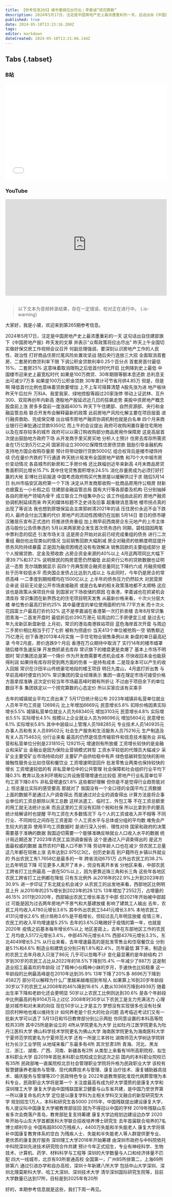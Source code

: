 ```yaml
---
title: 【参考信息265】楼市重磅应出尽出；李嘉诚“捞完算数”
description: 2024年5月17日，注定是中国房地产史上最浓墨重彩的一天，这话出自《中国房地产报》，并表示重磅政策将应出尽出。首付比例降到史上最低，但这意味着贷款增加，上不上车可得算清楚。李嘉诚在香港继续打折卖新房，公司经理表示，集团一直在厘定市场可接受价格方面拿捏准确，由于项目余下单位数目不多，集团铁定以“捞完算数”的心态定价，买家应该“有买趁手”。去年城镇平均工资、农民工监测调查报告出炉，33所新大学要来了。
published: true
date: 2024-05-18T13:23:16.200Z
tags: 
editor: markdown
dateCreated: 2024-05-18T13:21:06.144Z
---
```


## Tabs {.tabset}
### B站
<div style="position: relative; padding: 30% 45%;">
<iframe style="position: absolute; width: 100%; height: 100%; left: 0; top: 0;" src="//player.bilibili.com/player.html?&bvid=BV1bz421Y7h5&page=1&as_wide=1&high_quality=1&danmaku=1&autoplay=0" scrolling="no" border="0" frameborder="no" framespacing="0" allowfullscreen="true"></iframe>
</div>

### YouTube
<div style="position: relative; padding: 30% 45%;">
<iframe style="position: absolute; top: 0; left: 0; width: 100%; height: 100%;" src="https://www.youtube-nocookie.com/embed/YouTubeVID" title="YouTube video player" frameborder="0" allow="accelerometer; autoplay; clipboard-write; encrypted-media; gyroscope; picture-in-picture" allowfullscreen></iframe>
</div>

## 

> 以下文本为音频转录结果，存在一定错误，校对正在进行中。
{.is-warning}

大家好，我是小黛，欢迎来到第265期参考信息。

2024年5月17日，注定是中国房地产史上最浓墨重彩的一天
这句话出自住建部旗下《中国房地产报》昨天发的文章
并表示"众帮政策将应出尽出"
昨天上午全国切实做好保交房工作视频会议召开
何副总理强调，要深刻认识房地产工作的人民性、政治性
打好商品住房烂尾风险处置攻坚战
随后央行连放三大招
全面取消首套房、二套房的商贷利率下限
下调公积金贷款利率0.25个百分点
首套房首付最低15%、二套房25%
这意味着取消限购之后低首付时代开启
比例降到史上最低
中国楼市迎来史上最宽松时代
如果是100万商贷、30年期限等额本息还款
总利息支出可减少7万多
如果是100万公积金贷款
30年累计可节省月供4.85万
但是，但是啊
降低首付比例也意味着贷款要增加
上不上车可得算清楚
A股先涨为进
地产板块昨天午后拉升
万科A、我爱我家、绿地控股等超过20家涨停
带动上证武林、互升300、双双再创年内新高
港股地产股延迟近几日的狂飙走势
美股中资房地产概念股盘前上涨
房多多盘前一度涨超400%
昨天下午住建部、自然资源部、央行和金融监管总局
联合开发布会解释最新的政策
此前房地产风险化解主要在项目层面
进行融资救助、完成保交楼
出台城市房地产融资协调机制也就是白名单
四个月来商业银行已审批通过贷款9350亿
而上午的会议提出
政府可收购闲置存量住宅用地
以及在库存较多的城市
政府可以以需订购收购部分商品房用作保障房
这是高层首次提出鼓励地方政府下场
从开发商手里买房买地
分析人士预计
住房去库存所需资金在1万亿到5万亿之间
国家将设立3000亿保障性住房债贷款
鼓励引导金融机构支持地方国企收购存量房
预计将带动银行贷款5000亿
组合权背后是楼市褪饰持续
仍在量价齐跌的下行通道
昨天统计局发布全国房地产销售
和70个大中城市房价变动情况
各县城市的新房和二手房价格
还比跌幅创近年来新高
4月末商品房贷售面积同比增长15.7%
其中住宅贷售面积增长24.5%
消化存量房成为必须打好打赢的大帐
彭博社日前报道
中国考虑政府购买代售房屋以缓解供过于求
随后5月14日
杭州市临安区政府第一个下场
决定从开发商那收购一批商品房用作公租房
财新也披露五一小长假之后
住建部金融监管总局
国有大行等各部委及机构
已分别抽掉各自的房地产领域内骨干
成立联合工作组集中办公
该工作组由此前的
房地产融资协调机制延续而来
昨天的媒体标题不乏史诗及旧事
超重磅消息落地
楼市拐点真的出现了等说法
我也想到原银保监会主席郭树清2021年的话
压住房价永远不会下跌的人
最终会付出沉重的代价
房地产的流动性困境仍在加剧
5月14日
昔日的债市硬汉雅居乐宣布正式违约
将推进债务重组
加上稍早前西南房企东元地产的上市主体
违马股份公告债券违约
5月以来两家房企发生首次债务违约
同期，碧桂园因两笔中票利息的偿还
引发市场关注
这是房企开始对此前已经完成重组的债务
进行二次重组
融创也出现类似的情况
当前销售回款大幅削减
房企对融资的依赖度明显提升
债务风险持续暴露
正是因为融资困境还没有有效解决
销售回款的主要组成部分
是个人按揭贷款、定金及预收款
占房企资金来源的40%以上
4月这两项同比大幅下滑39.7%和37.2%
说明居民的购房意愿仍然偏低
此前央行公布的贷款数据也证明这一态势
克尔瑞数据显示
前四个月典型房企融资总量同比下降约六成
月融资规模处于历年较低水平
而央国企发债占比达到九成以上
与此同时，今年仍是房企的常债高峰
一二季度到期规模均在1500亿以上
上半年的债务压力仍然较大
对民营房企来说
目前无论是公开市场直接融资
或是白名单的相关政策落地都不太顺畅
这应该也是政策从保项目升级
到国家对下场收储的原因
在香港，李嘉诚也在抓紧机会清库存
常识集团在新界西北的住宅项目明天发售
从最新价格来看，十次火分层大楼
单位售价最高打折约25%
其中最便宜的单位使用面积约18.77平方米
而十次火花园富士户最高打折约32%
这不是李嘉诚在香港第一次打折卖楼
去年8月常识集团青海一二首发开盘时
最低折后价290万港元
较周边的二手房便宜三成
是过去七年九龙新区新盘新低
上月初，常识的港岛南港铁站项目
蓝色海岸首次开盘
与周边二手房价相比相当于打了七折
被称为捞底价
当天413个单位被抢购一空
销售额近75亿港元
创下香港2013年4月实施
一手住宅物业销售条例以来
新盘的单日最高纪录
今年2月底，房价连跌9个月后
香港在万众期待中取消了
实行14年的楼市蜡罩
随后楼市急速反弹
开发商抓紧去库存
常识旗下的楼盘更是卖爆了
基本上市场不明朗时
常识集团总是第一个降价
作为开发商需要考虑机会成本
尽快收回本金也能获得利润
如果持有库存将受到两方面的伤害
一是持有成本
二是现金本可以产生的收入回报
常识在沙田半山传统豪宅地段的楼王项目
明日九度山，4月底打折出售
与早前高峰时便宜约30%
常识集团的营业经理表示
集团一直在理定市场可接受价格方面拿捏准确
这次定价较当年市场最高峰时期有所折让
不过由于项目余下的单位数目不多
集团铁定以一个捞完算数的心态定价
所以买家应该有买乘手


去年的城镇就业平均工资出来了
5月17日统计局公布
2023年城镇非私营单位就业人员年平均工资是
12698元
比上年增加6669元
民意增长5.8%
扣除价格因素实际增长5.5%
城镇私营单位就业人员为68340元
增加3103元
民意增长4.8%
实际增长5.5%
实际增长4.5%
规模以上企业就业人员为98096元
增加5604元
民意增长6.1%
实际增长5.8%
其中中层级以上管理人员198285元
专业技术人员140935元
办事人员和有关人员89502元
社会生产服务和生活服务人员75216元
生产制造及有关人员75463元
分行业来看
最高的仍然是信息传输软件和信息技术服务业
非私营和私营单位分别是231810元
129215元
增速则有所放缓
工资增长较快的是金融业和采矿业
金融业是因为保险业营销模式转型
工资水平较低的代理员大幅减少
采矿业主要受矿业市场持续向好
主要矿产品供给稳中有声
绿色低碳转型加快的影响
接触性服务业比如住宿和餐饮业
工资增速明显回升
批发零售业两类也保持较快的增长
工资增速较低的有
非私营单位中的公共管理
社会保障和社会组织行业平均下降0.3%
教育以及水利环境和公共设施管理增速也比较低
房地产行业私营单位平均工资下降0.6%
非私营增速仅1.8%
这些都好理解
但你是不是觉得行业趋势能对上
但总量比实际的感受要高
那就对了
我国没有一个全口径的全国平均工资数据
上面的数据不是通过入户调查得出
而是通过对企业的调查得出
计算方法是将企事业单位的工资总额除以用工总数
这样派遣工、临时工、外包工等
不在工资总额里的用工就无法统计出来
而且这里的工资没有扣除个税和社保
所以比拿到手的要高
统计局解读时也提醒
平均工资在大多数情况下
与个人的工资或收入并不相等
不同行业、不同岗位之间存在工资差距
个人工资水平与总体或分组的平均数
难免会产生较大的差异
使用平均工资数据时
是进行深入分析、理性对待
国家和政府的决策需要基于准确的数据
我国迫切需要一个能够准确反映就业人口收入水平的数据
统计局近期还发了2023年农民工监测调查报告
这个是通过入户调查得出的
是这方面最权威的数据
虽然农村户籍人口不断下降
劳动年龄人口也在减少
但农民工总量这几年都在轻微上涨
去年达到2.975亿3亿，创历史新高
到户籍所在乡镇以外就业的
外出农民工有1.7658亿是最多的一年
跨省流动6751万
占外出农民工的38.2%比去年明显下降
可见更多人离开了本乡，但没有离开本省
分地区来看，中部农民工跨省打工比例最高
一直在50%以上，因为更靠近珠三角和长三角
这些年各地区农民工跨省打工比例都在降低
只有东北例外
从2016年的22.9%上升到2023年的30.9%
进一步印证了东北就业机会减少
从农民工的出发地来看，西部地区比例明显上升
从2010年的25%增长到2023年的28.12%
13年增加了2552万，占增量的46.15%
2011到2020年，西部输出农民工增长率高于中部
但2021年开始被中部超过
可能是因为过去两年房地产不景气和大基建放缓
影响了建筑工人输出
去年，农民工月均收入4780元增长3.6%
其中外出农民工5441元增长3.8%
本地农民工4131元增长2.6%
统计局称3.6%是平稳增长，但较过去几年明显放缓
疫情三年，农民工的收入平均增速是5.25%
去年的3.6%只略微好于疫情的第一年，也就是2020年
疫情之前基本每年增长6%以上
地区差距上，去年在东部地区工作的农民工
月均收入5172元增长3.4%，中部4576元增长4.1%
西部4376元增长3.3%，东北4049增长5.2%
从行业来看，去年增速最高的是批发零售业和住宿餐饮业
分别是5.1%和4.6%
制造业和建筑业分别只有1.8%和2.4%，历年最低
算下来，制造业的农民工去年月收入只涨了86元
几乎可以忽略不计
变化最显著的是年龄结构
21岁到30岁的农民工占比从2022年的18.5%下降到15.4%
一年减少了887万
这是制造业招工最喜欢的年龄段
过了精神小伙精神小妹的岁月，手速快也比较稳重
这一年龄段的比例最高峰是在2010年达到35.9%
13年下降了20%多
8696万下降到4582万
部分可以解释为什么厂里越来越难招到年轻人
如果算上16到20岁年龄段
30岁以下的农民工从2008年的46%降到16.6%
人数从10369万降到4939万
随着出生率下降和老龄化还会更明显
50岁以上农民工比例则达到30.6%
是各个年龄段中比例最高的有9104万马上过亿
2008年时30岁以下农民工是主力充满活力
心理是对城市和对未来的向往
现在50岁以上才是主力
梦想没有实现很多也没有社保
回农村种地也难以维持生计
如何养老是个巨大的社会问题
高考临近考试们又有一批新大学可以选了
5月13日和15日教育部分别公示两批
你同意设置的本科高等院校共33所
其中25所是新设立的
4所从学院更名为大学
比如牡丹江医学院更名为牡丹江医科大学
佛山科学技术学院更名为佛山大学
海南医学院更名为海南医科大学
宁夏师范学院更名为宁夏师范大学
还有一所是三本转社
湖南师范大学树达学院转社为长沙工业学院
从地域来看广东最多有4所
其次甘肃3所
青海、河北、黑龙江、浙江、湖南、广西、河南、新疆各有2所
从类型上来看有16所高职院校、拟生本科职业大学
自2019年首批本科职业院校成立到这次之前
国内的本科职业院校已有35所
民政部唯一直属院校北京社会管理职业学院将升格为民政职业大学
该校有智慧健康养老服务与管理、现代病葬技术与管理、康复治疗技术、康复辅助器具技术、婚庆服务与管理等20个民政特色专业
2022年底教育部批准现代病葬管理为本科专业，民政职业大学将是第一个
关注度最高有成为好大学潜质的是康复大学和深圳理工大学
康复大学由中国残联国家卫健委与山东省共建，是中国乃至世界第一所以康复命名的大学
定位是以康复学科为主相关学科交叉融合的新型研究型大学
规划招生1万人，本科和研究生各5000
2015年，中国残联提出建设康复大学，有人提议叫中国康复大学被教育部驳回
因为不得冠以中国的字样
2019年残联山东省多次会商落户青岛，教育部批复支持筹建
康复大学边规划边建设边办学
2020年开始与山东大学首都医科大学联合招收培养博士研究生
去年首届联合培养的7名博士顺利毕业
中国有超8500万残疾人，4400万失能和半失能老人
康复大学将填补中国康复教育体系的空白
为残疾人士、失能和半失能老人等人群提供更专业、更优质的康复医疗服务
深圳理工大学2018年开始筹建
由深圳市政府与中科院依托中科院深圳先进技术研究院合作共建
预计今年正式招生，专业有神经科学、生物技术、计算机、药学、材料科学与工程等
深圳的大学数量与人口和经济体量不匹配
四大一线城市，北京有93所普通高校
全国第一，广州85所排第二，上海69所排第六
通过引进办学和自办高校，深圳十年新建八所大学
包括中山大学深圳、深圳北理莫斯科大学、哈工大深圳、深圳技术大学
清华深圳国际研究生院等，目前大学数量已达到17所，目标是到2025年有20所

好的，本期参考信息就是这些，我们下周一再见。

